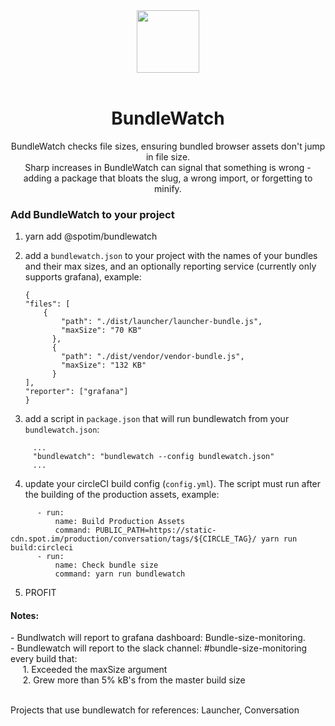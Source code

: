 <div align="center">
  <a href="http://bundlewatch.io">
    <img src="https://cdn.rawgit.com/bundlewatch/bundlewatch.io/master/docs/_assets/logo-large.svg" height="100px">
  </a>
  <br>
  <br>


  <h1>BundleWatch</h1>
  <p>
    BundleWatch checks file sizes, ensuring bundled browser assets don't jump in file size. <br />
    Sharp increases in BundleWatch can signal that something is wrong - adding a package that bloats the slug, a wrong import, or forgetting to minify.
  </p>
</div>


<h3>Add BundleWatch to your project</h3>

1. yarn add @spotim/bundlewatch
2. add a `bundlewatch.json` to your project with the names of your bundles and their max sizes, and an optionally reporting service (currently only supports grafana), example:

    ```5.
    {
    "files": [
        {
            "path": "./dist/launcher/launcher-bundle.js",
            "maxSize": "70 KB"
          },
          {
            "path": "./dist/vendor/vendor-bundle.js",
            "maxSize": "132 KB"
          }
    ],
    "reporter": ["grafana"]
    }
    
3. add a script in `package.json` that will run bundlewatch from your `bundlewatch.json`:

```
     ...
     "bundlewatch": "bundlewatch --config bundlewatch.json"
     ...
```

4. update your circleCI build config (`config.yml`). The script must run after the building of the production assets, example: 

```
      - run:
          name: Build Production Assets
          command: PUBLIC_PATH=https://static-cdn.spot.im/production/conversation/tags/${CIRCLE_TAG}/ yarn run build:circleci
      - run:
          name: Check bundle size
          command: yarn run bundlewatch
```

5. PROFIT

<h4>Notes:</h4>
    - Bundlwatch will report to grafana dashboard: Bundle-size-monitoring.<br>
    - Bundlewatch will report to the slack channel: #bundle-size-monitoring every build that: <br>
        &nbsp&nbsp&nbsp&nbsp 1. Exceeded the maxSize argument <br>
        &nbsp&nbsp&nbsp&nbsp 2. Grew more than 5% kB's from the master build size <br>
        <br>

Projects that use bundlewatch for references: Launcher, Conversation
